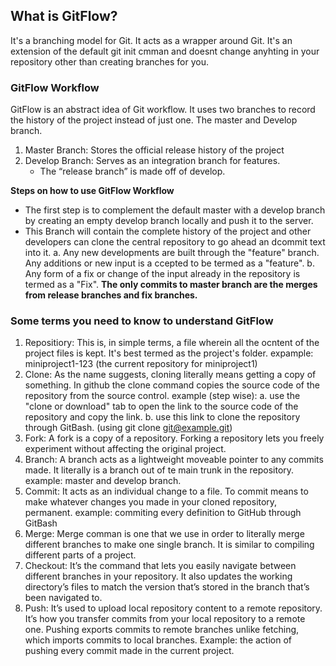 ## What is GitFlow?
It's a branching model for Git. It acts as a wrapper around Git. It's an extension of the default git init cmman and doesnt change anyhting in your repository other than creating branches for you.
### **GitFlow Workflow**
GitFlow is an abstract idea of Git workflow. It uses two branches to record the history of the project
instead of just one. The master and Develop branch.
1. Master Branch:
Stores the official release history of the project
2. Develop Branch:
Serves as an integration branch for features.
	* The “release branch” is made off of develop.

**Steps on how to use GitFlow Workflow**
* The first step is to complement the default master with a develop branch by creating an empty develop branch locally and push it to the server.
* This Branch will contain the complete history of the project and other developers can clone the central repository to go ahead an dcommit text into it.
        a. Any new developments are built through the "feature" branch. Any additions or new input is a
ccepted to be termed as a "feature".
        b. Any form of a fix or change of the input already in the repository is termed as a "Fix".
**The only commits to master branch are the merges from release branches and fix branches.**

### Some terms you need to know to understand GitFlow
1. Repositiory: 
This is, in simple terms, a file wherein all the ocntent of the project files is kept. It's best termed as the project's folder.
expample: miniproject1-123 (the current repository for miniproject1)
2. Clone:
As the name suggests, cloning literally means getting a copy of something. In github the clone command copies the source code of the repository from the source control. 
example (step wise): 
a. use the "clone or download" tab to open the link to the source code of the repository and copy the link. 
b. use this link to clone the repository through GitBash.
(using git clone git@example.git)
3. Fork:
A fork is a copy of a repository. Forking a repository lets you freely experiment without affecting the original project.
4. Branch:
A branch acts as a lightweight moveable pointer to any commits made. It literally is a branch out of te
 main trunk in the repository.
example: master and develop branch.
5. Commit:
It acts as an individual change to a file. To commit means to make whatever changes you made in your cloned repository, permanent.
example: commiting every definition to GitHub through GitBash
6. Merge:
Merge comman is one that we use in order to literally merge different branches to make one single branch. It is similar to compiling different parts of a project.
7. Checkout:
It’s the command that lets you easily navigate between different branches in your repository. It also updates the working directory’s files to match the version that’s stored in the branch that’s been navigated to.
8. Push:
It’s used to upload local repository content to a remote repository. It’s how you transfer commits from your local repository to a remote one. Pushing exports commits to remote branches unlike fetching, which imports commits to local branches.
Example: the action of pushing every commit made in the current project.

